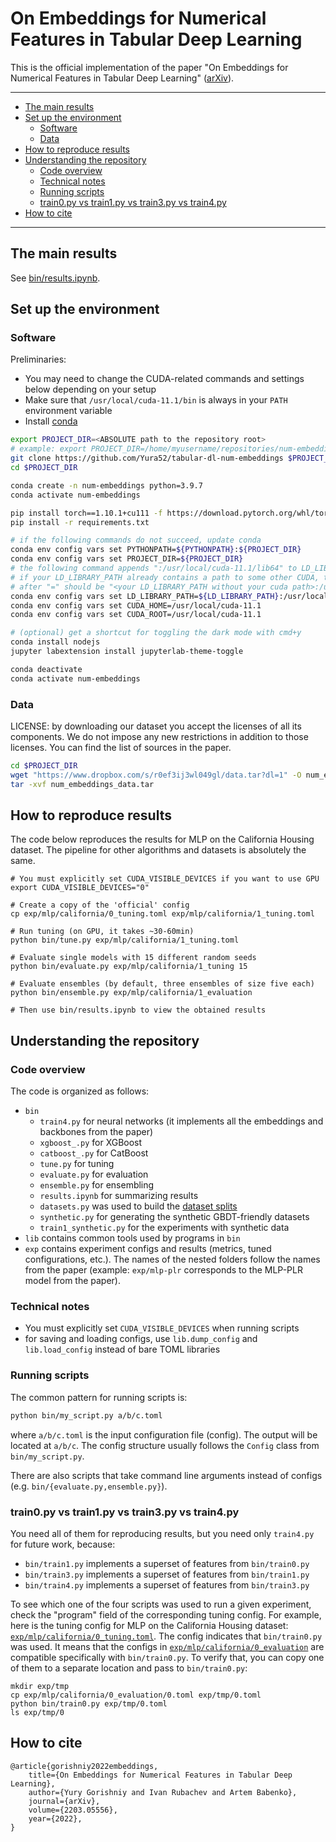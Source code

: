 # On Embeddings for Numerical Features in Tabular Deep Learning<!-- omit in toc -->

This is the official implementation of the paper "On Embeddings for Numerical Features in Tabular Deep Learning" ([arXiv](https://arxiv.org/abs/2203.05556)).

---
- [The main results](#the-main-results)
- [Set up the environment](#set-up-the-environment)
    - [Software](#software)
    - [Data](#data)
- [How to reproduce results](#how-to-reproduce-results)
- [Understanding the repository](#understanding-the-repository)
    - [Code overview](#code-overview)
    - [Technical notes](#technical-notes)
    - [Running scripts](#running-scripts)
    - [train0.py vs train1.py vs train3.py vs train4.py](#train0py-vs-train1py-vs-train3py-vs-train4py)
- [How to cite](#how-to-cite)

---

## The main results

See [bin/results.ipynb](./bin/results.ipynb).

## Set up the environment

### Software

Preliminaries:
- You may need to change the CUDA-related commands and settings below depending on your setup
- Make sure that `/usr/local/cuda-11.1/bin` is always in your `PATH` environment variable
- Install [conda](https://docs.conda.io/en/latest/miniconda.html)

```bash
export PROJECT_DIR=<ABSOLUTE path to the repository root>
# example: export PROJECT_DIR=/home/myusername/repositories/num-embeddings
git clone https://github.com/Yura52/tabular-dl-num-embeddings $PROJECT_DIR
cd $PROJECT_DIR

conda create -n num-embeddings python=3.9.7
conda activate num-embeddings

pip install torch==1.10.1+cu111 -f https://download.pytorch.org/whl/torch_stable.html
pip install -r requirements.txt

# if the following commands do not succeed, update conda
conda env config vars set PYTHONPATH=${PYTHONPATH}:${PROJECT_DIR}
conda env config vars set PROJECT_DIR=${PROJECT_DIR}
# the following command appends ":/usr/local/cuda-11.1/lib64" to LD_LIBRARY_PATH;
# if your LD_LIBRARY_PATH already contains a path to some other CUDA, then the content
# after "=" should be "<your LD_LIBRARY_PATH without your cuda path>:/usr/local/cuda-11.1/lib64"
conda env config vars set LD_LIBRARY_PATH=${LD_LIBRARY_PATH}:/usr/local/cuda-11.1/lib64
conda env config vars set CUDA_HOME=/usr/local/cuda-11.1
conda env config vars set CUDA_ROOT=/usr/local/cuda-11.1

# (optional) get a shortcut for toggling the dark mode with cmd+y
conda install nodejs
jupyter labextension install jupyterlab-theme-toggle

conda deactivate
conda activate num-embeddings
```

### Data

LICENSE: by downloading our dataset you accept the licenses of all its components. We do not impose any new restrictions in addition to those licenses. You can find the list of sources in the paper.

```bash
cd $PROJECT_DIR
wget "https://www.dropbox.com/s/r0ef3ij3wl049gl/data.tar?dl=1" -O num_embeddings_data.tar
tar -xvf num_embeddings_data.tar
```

## How to reproduce results

The code below reproduces the results for MLP on the California Housing dataset. The pipeline for other algorithms and datasets is absolutely the same.

```
# You must explicitly set CUDA_VISIBLE_DEVICES if you want to use GPU
export CUDA_VISIBLE_DEVICES="0"

# Create a copy of the 'official' config
cp exp/mlp/california/0_tuning.toml exp/mlp/california/1_tuning.toml

# Run tuning (on GPU, it takes ~30-60min)
python bin/tune.py exp/mlp/california/1_tuning.toml

# Evaluate single models with 15 different random seeds
python bin/evaluate.py exp/mlp/california/1_tuning 15

# Evaluate ensembles (by default, three ensembles of size five each)
python bin/ensemble.py exp/mlp/california/1_evaluation

# Then use bin/results.ipynb to view the obtained results
```

## Understanding the repository

### Code overview
The code is organized as follows:
- `bin`
    - `train4.py` for neural networks (it implements all the embeddings and backbones from the paper)
    - `xgboost_.py` for XGBoost
    - `catboost_.py` for CatBoost
    - `tune.py` for tuning
    - `evaluate.py` for evaluation
    - `ensemble.py` for ensembling
    - `results.ipynb` for summarizing results
    - `datasets.py` was used to build the [dataset splits](#data)
    - `synthetic.py` for generating the synthetic GBDT-friendly datasets
    - `train1_synthetic.py` for the experiments with synthetic data
- `lib` contains common tools used by programs in `bin`
- `exp` contains experiment configs and results (metrics, tuned configurations, etc.). The names of the nested folders follow the names from the paper (example: `exp/mlp-plr` corresponds to the MLP-PLR model from the paper).

### Technical notes
- You must explicitly set `CUDA_VISIBLE_DEVICES` when running scripts
- for saving and loading configs, use `lib.dump_config` and `lib.load_config` instead of bare TOML libraries

### Running scripts
The common pattern for running scripts is:
```bash
python bin/my_script.py a/b/c.toml
```
where `a/b/c.toml` is the input configuration file (config). The output will be located at `a/b/c`. The config structure usually follows the `Config` class from `bin/my_script.py`.

There are also scripts that take command line arguments instead of configs (e.g. `bin/{evaluate.py,ensemble.py}`).

### train0.py vs train1.py vs train3.py vs train4.py
You need all of them for reproducing results, but you need only `train4.py` for future work, because:
- `bin/train1.py` implements a superset of features from `bin/train0.py`
- `bin/train3.py` implements a superset of features from `bin/train1.py`
- `bin/train4.py` implements a superset of features from `bin/train3.py`

To see which one of the four scripts was used to run a given experiment, check the "program" field of the corresponding tuning config. For example, here is the tuning config for MLP on the California Housing dataset: [`exp/mlp/california/0_tuning.toml`](./exp/mlp/california/0_tuning.toml). The config indicates that `bin/train0.py` was used. It means that the configs in [`exp/mlp/california/0_evaluation`](./exp/mlp/california/0_evaluation) are compatible specifically with `bin/train0.py`. To verify that, you can copy one of them to a separate location and pass to `bin/train0.py`:
```
mkdir exp/tmp
cp exp/mlp/california/0_evaluation/0.toml exp/tmp/0.toml
python bin/train0.py exp/tmp/0.toml
ls exp/tmp/0
```

## How to cite
```
@article{gorishniy2022embeddings,
    title={On Embeddings for Numerical Features in Tabular Deep Learning},
    author={Yury Gorishniy and Ivan Rubachev and Artem Babenko},
    journal={arXiv},
    volume={2203.05556},
    year={2022},
}
```
